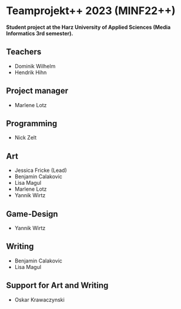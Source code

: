 # Teamprojekt++ 2023 (MINF22++)
**Student project at the Harz University of Applied Sciences (Media Informatics 3rd semester).**


## **Teachers**
+ Dominik Wilhelm
+ Hendrik Hihn
	
## Project manager<br>
+ Marlene Lotz

## Programming
+ Nick Zelt
	
## Art
+ Jessica Fricke (Lead)
+ Benjamin Calakovic
+ Lisa Magul
+ Marlene Lotz
+ Yannik Wirtz
	
## Game-Design
+ Yannik Wirtz
	
## Writing
+ Benjamin Calakovic
+ Lisa Magul

## Support for Art and Writing
+ Oskar Krawaczynski	


	

